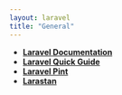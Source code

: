 ```yaml
---
layout: laravel
title: "General"
---
```


- **[Laravel Documentation](https://laravel.com/docs/)**
- **[Laravel Quick Guide](https://www.tutorialspoint.com/laravel/laravel_quick_guide.htm)**
- **[Laravel Pint](https://laravel.com/docs/10.x/pint)**
- **[Larastan](https://github.com/larastan/larastan)**
